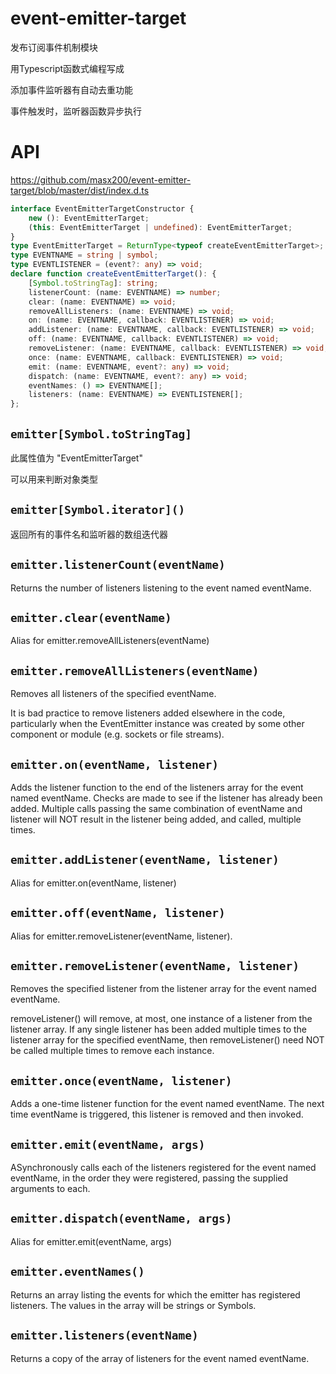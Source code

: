 # event-emitter-target

发布订阅事件机制模块

用Typescript函数式编程写成


添加事件监听器有自动去重功能

事件触发时，监听器函数异步执行
 
# API

https://github.com/masx200/event-emitter-target/blob/master/dist/index.d.ts

```ts
interface EventEmitterTargetConstructor {
    new (): EventEmitterTarget;
    (this: EventEmitterTarget | undefined): EventEmitterTarget;
}
type EventEmitterTarget = ReturnType<typeof createEventEmitterTarget>;
type EVENTNAME = string | symbol;
type EVENTLISTENER = (event?: any) => void;
declare function createEventEmitterTarget(): {
    [Symbol.toStringTag]: string;
    listenerCount: (name: EVENTNAME) => number;
    clear: (name: EVENTNAME) => void;
    removeAllListeners: (name: EVENTNAME) => void;
    on: (name: EVENTNAME, callback: EVENTLISTENER) => void;
    addListener: (name: EVENTNAME, callback: EVENTLISTENER) => void;
    off: (name: EVENTNAME, callback: EVENTLISTENER) => void;
    removeListener: (name: EVENTNAME, callback: EVENTLISTENER) => void;
    once: (name: EVENTNAME, callback: EVENTLISTENER) => void;
    emit: (name: EVENTNAME, event?: any) => void;
    dispatch: (name: EVENTNAME, event?: any) => void;
    eventNames: () => EVENTNAME[];
    listeners: (name: EVENTNAME) => EVENTLISTENER[];
};


```
## `emitter[Symbol.toStringTag]`

此属性值为 "EventEmitterTarget"

可以用来判断对象类型


## `emitter[Symbol.iterator]()`

返回所有的事件名和监听器的数组迭代器

## `emitter.listenerCount(eventName)`


Returns the number of listeners listening to the event named eventName.

## `emitter.clear(eventName)`

Alias for emitter.removeAllListeners(eventName)

## `emitter.removeAllListeners(eventName)`

Removes all listeners of the specified eventName.

It is bad practice to remove listeners added elsewhere in the code, particularly when the EventEmitter instance was created by some other component or module (e.g. sockets or file streams).



## `emitter.on(eventName, listener)`

Adds the listener function to the end of the listeners array for the event named eventName.  Checks are made to see if the listener has already been added. Multiple calls passing the same combination of eventName and listener will NOT result in the listener being added, and called, multiple times.

## `emitter.addListener(eventName, listener)`

Alias for emitter.on(eventName, listener)

## `emitter.off(eventName, listener)`

Alias for emitter.removeListener(eventName, listener).



## `emitter.removeListener(eventName, listener)`

Removes the specified listener from the listener array for the event named eventName.

removeListener() will remove, at most, one instance of a listener from the listener array. If any single listener has been added multiple times to the listener array for the specified eventName, then removeListener() need NOT be called multiple times to remove each instance.

## `emitter.once(eventName, listener)`

Adds a one-time listener function for the event named eventName. The next time eventName is triggered, this listener is removed and then invoked.

## `emitter.emit(eventName, args)`

ASynchronously calls each of the listeners registered for the event named eventName, in the order they were registered, passing the supplied arguments to each.

## `emitter.dispatch(eventName, args)`

Alias for emitter.emit(eventName, args)


## `emitter.eventNames()`

Returns an array listing the events for which the emitter has registered listeners. The values in the array will be strings or Symbols.



## `emitter.listeners(eventName)`

Returns a copy of the array of listeners for the event named eventName.

